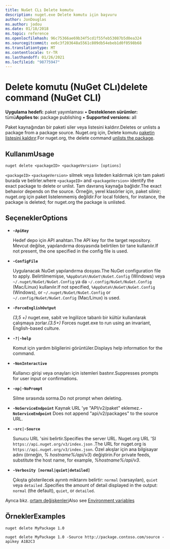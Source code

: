 ```yaml
---
title: NuGet CLı Delete komutu
description: nuget.exe Delete komutu için başvuru
author: JonDouglas
ms.author: jodou
ms.date: 01/18/2018
ms.topic: reference
ms.openlocfilehash: 96c75366ae69b34f5cd1f55feb53087b5d0ea324
ms.sourcegitcommit: ee6c3f203648a5561c809db54ebeb1d0f0598b68
ms.translationtype: MT
ms.contentlocale: tr-TR
ms.lasthandoff: 01/26/2021
ms.locfileid: "98775947"
---
```

# <a name="delete-command-nuget-cli"></a><span data-ttu-id="d5f7c-103">Delete komutu (NuGet CLı)</span><span class="sxs-lookup"><span data-stu-id="d5f7c-103">delete command (NuGet CLI)</span></span>

<span data-ttu-id="d5f7c-104">**Uygulama hedefi:** paket yayımlaması &bullet; **Desteklenen sürümler:** tümü</span><span class="sxs-lookup"><span data-stu-id="d5f7c-104">**Applies to:** package publishing &bullet; **Supported versions:** all</span></span>

<span data-ttu-id="d5f7c-105">Paket kaynağından bir paketi siler veya listesini kaldırır.</span><span class="sxs-lookup"><span data-stu-id="d5f7c-105">Deletes or unlists a package from a package source.</span></span> <span data-ttu-id="d5f7c-106">Nuget.org için, Delete komutu [paketin listesini kaldırır](../../nuget-org/policies/deleting-packages.md).</span><span class="sxs-lookup"><span data-stu-id="d5f7c-106">For nuget.org, the delete command [unlists the package](../../nuget-org/policies/deleting-packages.md).</span></span>

## <a name="usage"></a><span data-ttu-id="d5f7c-107">Kullanım</span><span class="sxs-lookup"><span data-stu-id="d5f7c-107">Usage</span></span>

```cli
nuget delete <packageID> <packageVersion> [options]
```

<span data-ttu-id="d5f7c-108">`<packageID>` `<packageVersion>` silmek veya listeden kaldırmak için tam paketi burada ve belirler.</span><span class="sxs-lookup"><span data-stu-id="d5f7c-108">where `<packageID>` and `<packageVersion>` identify the exact package to delete or unlist.</span></span> <span data-ttu-id="d5f7c-109">Tam davranış kaynağa bağlıdır.</span><span class="sxs-lookup"><span data-stu-id="d5f7c-109">The exact behavior depends on the source.</span></span> <span data-ttu-id="d5f7c-110">Örneğin, yerel klasörler için, paket silinir; nuget.org için paket listelenmemiş değildir.</span><span class="sxs-lookup"><span data-stu-id="d5f7c-110">For local folders, for instance, the package is deleted; for nuget.org the package is unlisted.</span></span>

## <a name="options"></a><span data-ttu-id="d5f7c-111">Seçenekler</span><span class="sxs-lookup"><span data-stu-id="d5f7c-111">Options</span></span>

- **`-ApiKey`**

  <span data-ttu-id="d5f7c-112">Hedef depo için API anahtarı.</span><span class="sxs-lookup"><span data-stu-id="d5f7c-112">The API key for the target repository.</span></span> <span data-ttu-id="d5f7c-113">Mevcut değilse, yapılandırma dosyasında belirtilen bir tane kullanılır.</span><span class="sxs-lookup"><span data-stu-id="d5f7c-113">If not present, the one specified in the config file is used.</span></span>

- **`-ConfigFile`**

  <span data-ttu-id="d5f7c-114">Uygulanacak NuGet yapılandırma dosyası.</span><span class="sxs-lookup"><span data-stu-id="d5f7c-114">The NuGet configuration file to apply.</span></span> <span data-ttu-id="d5f7c-115">Belirtilmemişse, `%AppData%\NuGet\NuGet.Config` (Windows) veya `~/.nuget/NuGet/NuGet.Config` ya da `~/.config/NuGet/NuGet.Config` (Mac/Linux) kullanılır.</span><span class="sxs-lookup"><span data-stu-id="d5f7c-115">If not specified, `%AppData%\NuGet\NuGet.Config` (Windows), or `~/.nuget/NuGet/NuGet.Config` or `~/.config/NuGet/NuGet.Config` (Mac/Linux) is used.</span></span>

- **`-ForceEnglishOutput`**

  <span data-ttu-id="d5f7c-116">*(3,5 +)* nuget.exe, sabit ve Ingilizce tabanlı bir kültür kullanılarak çalışmaya zorlar.</span><span class="sxs-lookup"><span data-stu-id="d5f7c-116">*(3.5+)* Forces nuget.exe to run using an invariant, English-based culture.</span></span>

- **`-?|-help`**

  <span data-ttu-id="d5f7c-117">Komut için yardım bilgilerini görüntüler.</span><span class="sxs-lookup"><span data-stu-id="d5f7c-117">Displays help information for the command.</span></span>

- **`-NonInteractive`**

  <span data-ttu-id="d5f7c-118">Kullanıcı girişi veya onayları için istemleri bastırır.</span><span class="sxs-lookup"><span data-stu-id="d5f7c-118">Suppresses prompts for user input or confirmations.</span></span>

 - **`-np|-NoPrompt`**

   <span data-ttu-id="d5f7c-119">Silme sırasında sorma.</span><span class="sxs-lookup"><span data-stu-id="d5f7c-119">Do not prompt when deleting.</span></span>

 - <span data-ttu-id="d5f7c-120">**`-NoServiceEndpoint`** Kaynak URL 'ye "API/v2/paket" eklemez.</span><span class="sxs-lookup"><span data-stu-id="d5f7c-120">**`-NoServiceEndpoint`** Does not append "api/v2/packages" to the source URL.</span></span>

- **`-src|-Source`**

  <span data-ttu-id="d5f7c-121">Sunucu URL 'sini belirtir.</span><span class="sxs-lookup"><span data-stu-id="d5f7c-121">Specifies the server URL.</span></span> <span data-ttu-id="d5f7c-122">Nuget.org URL 'SI `https://api.nuget.org/v3/index.json` .</span><span class="sxs-lookup"><span data-stu-id="d5f7c-122">The URL for nuget.org is `https://api.nuget.org/v3/index.json`.</span></span> <span data-ttu-id="d5f7c-123">Özel akışlar için ana bilgisayar adını (örneğin, *% hostname%/api/v3*) değiştirin.</span><span class="sxs-lookup"><span data-stu-id="d5f7c-123">For private feeds, substitute the host name, for example, *%hostname%/api/v3*.</span></span>

- **`-Verbosity [normal|quiet|detailed]`**

  <span data-ttu-id="d5f7c-124">Çıkışta gösterilecek ayrıntı miktarını belirtir: `normal` (varsayılan), `quiet` veya `detailed` .</span><span class="sxs-lookup"><span data-stu-id="d5f7c-124">Specifies the amount of detail displayed in the output: `normal` (the default), `quiet`, or `detailed`.</span></span>

<span data-ttu-id="d5f7c-125">Ayrıca bkz. [ortam değişkenleri](cli-ref-environment-variables.md)</span><span class="sxs-lookup"><span data-stu-id="d5f7c-125">Also see [Environment variables](cli-ref-environment-variables.md)</span></span>

## <a name="examples"></a><span data-ttu-id="d5f7c-126">Örnekler</span><span class="sxs-lookup"><span data-stu-id="d5f7c-126">Examples</span></span>

```cli
nuget delete MyPackage 1.0

nuget delete MyPackage 1.0 -Source http://package.contoso.com/source -apikey A1B2C3
```
